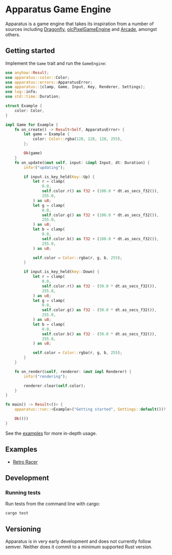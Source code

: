 # Apparatus Game Engine

Apparatus is a game engine that takes its inspiration from a number of sources including [Dragonfly][1], [olcPixelGameEngine][2] and [Arcade][3], amongst others.

## Getting started

Implement the `Game` trait and run the `GameEngine`:

```rust
use anyhow::Result;
use apparatus::color::Color;
use apparatus::errors::ApparatusError;
use apparatus::{clamp, Game, Input, Key, Renderer, Settings};
use log::info;
use std::time::Duration;

struct Example {
    color: Color,
}

impl Game for Example {
    fn on_create() -> Result<Self, ApparatusError> {
        let game = Example {
            color: Color::rgba(128, 128, 128, 255),
        };

        Ok(game)
    }
    fn on_update(&mut self, input: &impl Input, dt: Duration) {
        info!("updating");

        if input.is_key_held(Key::Up) {
            let r = clamp(
                0.0,
                self.color.r() as f32 + (100.0 * dt.as_secs_f32()),
                255.0,
            ) as u8;
            let g = clamp(
                0.0,
                self.color.g() as f32 + (100.0 * dt.as_secs_f32()),
                255.0,
            ) as u8;
            let b = clamp(
                0.0,
                self.color.b() as f32 + (100.0 * dt.as_secs_f32()),
                255.0,
            ) as u8;

            self.color = Color::rgba(r, g, b, 255);
        }

        if input.is_key_held(Key::Down) {
            let r = clamp(
                0.0,
                self.color.r() as f32 - (50.0 * dt.as_secs_f32()),
                255.0,
            ) as u8;
            let g = clamp(
                0.0,
                self.color.g() as f32 - (50.0 * dt.as_secs_f32()),
                255.0,
            ) as u8;
            let b = clamp(
                0.0,
                self.color.b() as f32 - (50.0 * dt.as_secs_f32()),
                255.0,
            ) as u8;

            self.color = Color::rgba(r, g, b, 255);
        }
    }

    fn on_render(&self, renderer: &mut impl Renderer) {
        info!("rendering");

        renderer.clear(self.color);
    }
}

fn main() -> Result<()> {
    apparatus::run::<Example>("Getting started", Settings::default())?;

    Ok(())
}
```

See the [examples](#examples) for more in-depth usage. 

## Examples

- [Retro Racer](examples/retro_racer)

## Development

### Running tests

Run tests from the command line with cargo:

```commandline
cargo test
```

## Versioning

Apparatus is in very early development and does not currently follow semver.
Neither does it commit to a minimum supported Rust version.

[1]: https://dragonfly.wpi.edu/ "Dragonfly"
[2]: https://github.com/OneLoneCoder/olcPixelGameEngine "olcPixelGameEngine"
[3]: https://api.arcade.academy/en/latest/ "The Python Arcade Library"
